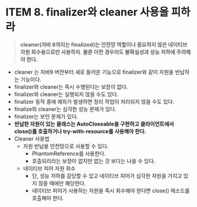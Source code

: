 # ITEM 8. finalizer와 cleaner 사용을 피하라

> **cleaner(자바 8까지는 finalized)는 안전망 역할이나 중요하지 않은 네이티브 자원 회수용으로만 사용하자. 물론 이런 경우라도 불확실성과 성능 저하에 주의해야 한다.**

- cleaner 는 자바9 버전부터 새로 들어온 기능으로 finalizer와 같이 자원을 반납하는 기능이다.
- finalizer와 cleaner는 즉시 수행된다는 보장이 없다.
- finalizer와 cleaner는 실행되지 않을 수도 있다.
- finalizer 동작 중에 예외가 발생하면 정리 작업이 처리되지 않을 수도 있다.
- finalize와 cleaner는 심각한 성능 문제가 있다.
- finalizer는 보안 문제가 있다.
- **반납한 자원이 있는 클래스는 AutoCloseable을 구현하고 클라이언트에서 close()를 호출하거나 try-with-resource를 사용해야 한다.**
- Cleaner 사용법
  - 자원 반납용 안전망으로 사용할 수 있다.
    - PhantomReference를 사용한다.
    - 호출되리라는 보장이 없지만 없는 것 보다는 나을 수 있다.
  - 네이티브 피어 자원 회수
    - 단, 성능 저하를 감당할 수 있고 네이티브 피어가 심각한 자원을 가지고 있지 않을 때에만 해당한다.
    - 네이티브 피어가 사용하는 자원을 즉시 회수해야 한다면 close() 메소드를 호출해야 한다.